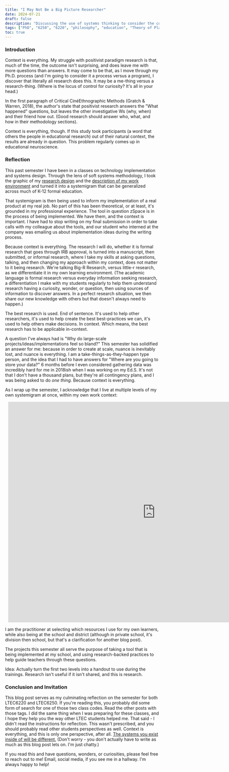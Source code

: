 ```yaml
---
title: "I May Not Be a Big Picture Researcher"
date: 2024-07-21
draft: false
description: "Discussing the use of systems thinking to consider the complexities of education at multiple levels simultaneously."
tags: ["PhD", "6250", "6220", "philosophy", "education", "Theory of Planned Behavior", "implementation", "Systems Thinking"]
toc: true
---
```


### Introduction

Context is everything. My struggle with positivist paradigm research is that, much of the time, the outcome isn't surprising, and does leave me with more questions than answers. It may come to be that, as I move through my Ph.D. process (and I'm going to consider it a process versus a program), I discover that literally all research does this. It may be a me-thing versus a research-thing. (Where is the locus of control for curiosity? It's all in your head.)

In the first paragraph of Critical CinéEthnographic Methods (Gratch & Warren, 2018), the author's state that positivist research answers the "What happened" questions, but leaves the other investigative Ws (why, when) and their friend how out. (Good research should answer who, what, and how in their methodology sections).

Context is everything, though. If this study took participants (a word that others the people in educational research) out of their natural context, the results are already in question. This problem regularly comes up in educational neuroscience. 

### Reflection 

This past semester I have been in a classes on technology implementation and systems design. Through the lens of soft systems methodology, I took the graphic of my <a href = "https://meganebarnes.com/posts/1719779935638-internal-and-external-systems/">research design</a>  and the <a href = "https://meganebarnes.com/posts/1717529880982-educational-systems/">description of my work environment</a> and turned it into a systemigram that can be generalized across much of K-12 formal education. 

That systemigram is then being used to inform my implementation of a real product at my real job. No part of this has been theoretical, or at least, it's grounded in my professional experience. The tool in question zSpace is in the process of being implemented. We have them, and the context is important. I have had to stop writing on my final submission in order to take calls with my colleague about the tools, and our student who interned at the company was emailing us about implementation ideas during the writing process. 

Because context is everything. The research I will do, whether it is formal research that goes through IRB approval, is turned into a manuscript, then submitted, or informal research, where I take my skills at asking questions, talking, and then changing my approach within my context, does not matter to it being research. We're talking Big-R Research, versus little-r research, as we differentiate it in my own learning environment. (The academic language is formal research versus everyday information seeking research, a differentiation I make with my students regularly to help them understand research having a curiosity, wonder, or question, then using sources of information to discover answers. In a perfect research situation, we then share our new knowledge with others but that doesn't always need to happen.)

The best research is used. End of sentence. It's used to help other researchers, it's used to help create the best best-practices we can, it's used to help others make decisions. In context. Which means, the best research has to be applicable in-context. 

A question I've always had is "Why do large-scale projects/ideas/implementations feel so bland?" This semester has solidified an answer for me: because in order to create at scale, nuance is inevitably lost, and nuance is everything. I am a take-things-as-they-happen type person, and the idea that I had to have answers for "Where are you going to store your data?" 6 months before I even considered gathering data was incredibly hard for me in 2018ish when I was working on my Ed.S. It's not that I don't have a thousand plans, but they're all contingency plans, and I was being asked to do *one thing*. Because context is everything. 

As I wrap up the semester, I acknowledge that I live at multiple levels of my own systemigram at once, within my own work context: 

<div style="width: 960px; height: 720px; margin: 10px; position: relative;"><iframe allowfullscreen frameborder="0" style="width:960px; height:720px" src="https://lucid.app/documents/embedded/cb41b4fa-8a7f-41d9-b759-e09dfe81d843" id="HPjWmU.3RipI"></iframe></div>

I am the practitioner at selecting which resources I use for my own learners, while also being at the school and district (although in private school, it's division then school, but that's a clarification for another blog post). 

The projects this semester all serve the purpose of taking a tool that is being implemented at my school, and using research-backed practices to help guide teachers through these questions. 

Idea: Actually turn the first two levels into a handout to use during the trainings. Research isn't useful if it isn't shared, and this is research. 

### Conclusion and Invitation

This blog post serves as my culminating reflection on the semester for both LTEC6220 and LTEC6250. If you're reading this, you probably did some form of search for one of those two class codes. Read the other posts with those tags. I did the same thing when I was preparing for these classes, and I hope they help you the way other LTEC students helped me. That said - I didn't read the instructions for reflection. This wasn't prescribed, and you should probably read other students perspectives as well. Context is everything, and this is only one perspective, after all. <a href = "https://meganebarnes.com/posts/1718459257037-systems-intersect/">
The systems you exist inside of will be different.</a> (Don't worry - you don't actually have to write as much as this blog post lets on. I'm just chatty.)

If you read this and have questions, wonders, or curiosities, please feel free to reach out to me! Email, social media, if you see me in a hallway. I'm always happy to help! 
